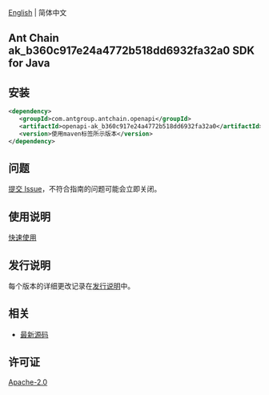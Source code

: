 [English](README.md) | 简体中文

## Ant Chain ak_b360c917e24a4772b518dd6932fa32a0 SDK for Java

## 安装

```xml
<dependency>
   <groupId>com.antgroup.antchain.openapi</groupId>
   <artifactId>openapi-ak_b360c917e24a4772b518dd6932fa32a0</artifactId>
   <version>使用maven标签所示版本</version>
</dependency>
```

## 问题

[提交 Issue](https://github.com/alipay/antchain-openapi-prod-sdk/issues/new)，不符合指南的问题可能会立即关闭。

## 使用说明

[快速使用](https://github.com/alipay/antchain-openapi-prod-sdk)

## 发行说明

每个版本的详细更改记录在[发行说明](./ChangeLog.txt)中。

## 相关

- [最新源码](https://github.com/alipay/antchain-openapi-prod-sdk/)

## 许可证

[Apache-2.0](http://www.apache.org/licenses/LICENSE-2.0)
